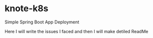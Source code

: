 # knote-k8s
Simple Spring Boot App Deployment

Here I will write the issues I faced and then I will make detiled ReadMe
